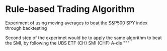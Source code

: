 # Rule-based Trading Algorithm
Experiment of using moving averages to beat the S&P500 SPY index through backtesting

Second step of the experimet would be to apply the same algorithm to beat the SMI, 
by following the UBS ETF (CH) SMI (CHF) A-dis
"""
